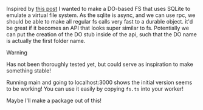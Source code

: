 Inspired by [this post](https://x.com/samwillis/status/1891152072575173100) I wanted to make a DO-based FS that uses SQLite to emulate a virtual file system. As the sqlite is async, and we can use rpc, we should be able to make all regular fs calls very fast to a durable object. it'd be great if it becomes an API that looks super similar to fs. Potentially we can put the creation of the DO stub inside of the api, such that the DO name is actually the first folder name.

> [!WARNING]
> Has not been thoroughly tested yet, but could serve as inspiration to make something stable!

Running main and going to localhost:3000 shows the initial version seems to be working! You can use it easily by copying `fs.ts` into your worker!

Maybe I'll make a package out of this!
